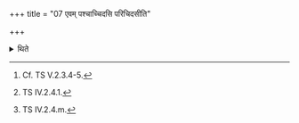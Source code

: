 +++
title = "07 एवम् पश्चाच्चिदसि परिचिदसीति"

+++

<details><summary>थिते</summary>

7. In the same manner, behind the four central bricks, he lays down two bricks[^1] the first with cidasi[^2] and (the second) * with paricidasi.[^3]   

[^1]: Cf. TS V.2.3.4-5.  

[^2]: TS IV.2.4.1.  

[^3]: TS IV.2.4.m. 
</details>
